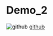 # Demo_2
![github](https://git-scm.com/images/logos/logomark-orange@2x.png)
[github](https://git-scm.com/images/logos/logomark-orange@2x.png)
